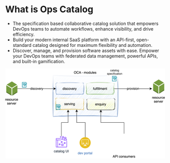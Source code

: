 # What is Ops Catalog
- The specification based collaborative catalog solution that empowers DevOps teams to automate workflows, enhance visibility, and drive efficiency. 
- Build your modern internal SaaS platform with an API-first, open-standard catalog designed for maximum flexibility and automation.
- Discover, manage, and provision software assets with ease.  Empower your DevOps teams with federated data management, powerful APIs, and built-in gamification.

![Ops Catalog](./assets/images/ops-catalog-summary.svg)